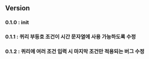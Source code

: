  
## Version
### 0.1.0 : init
### 0.1.1 : 퀴리 부등호 조건이 시간 문자열에 사용 가능하도록 수정
### 0.1.2 : 퀴리에 여러 조건 입력 시 마지막 조건만 적용되는 버그 수정
